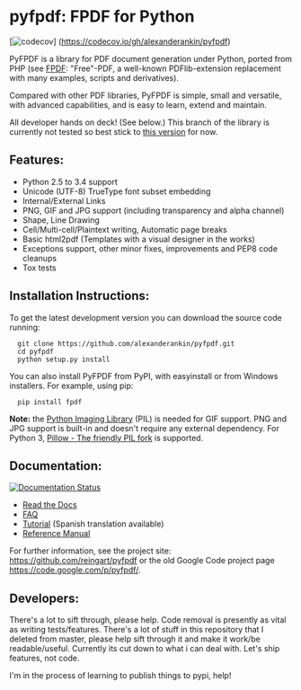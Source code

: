 pyfpdf: FPDF for Python
=======================

[![codecov](https://codecov.io/gh/alexanderankin/pyfpdf/branch/master/graph/badge.svg)]
(https://codecov.io/gh/alexanderankin/pyfpdf)

PyFPDF is a library for PDF document generation under Python, ported from PHP
(see [FPDF][1]: "Free"-PDF, a well-known PDFlib-extension replacement with many
examples, scripts and derivatives).

Compared with other PDF libraries, PyFPDF is simple, small and versatile, with
advanced capabilities, and is easy to learn, extend and maintain.

  [1]: http://www.fpdf.org/

All developer hands on deck! (See below.) This branch of the library is
currently not tested so best stick to
[this version](https://github.com/reingart/pyfpdf) for now.

Features:
---------

 * Python 2.5 to 3.4 support
 * Unicode (UTF-8) TrueType font subset embedding
 * Internal/External Links
 * PNG, GIF and JPG support (including transparency and alpha channel)
 * Shape, Line Drawing
 * Cell/Multi-cell/Plaintext writing, Automatic page breaks
 * Basic html2pdf (Templates with a visual designer in the works)
 * Exceptions support, other minor fixes, improvements and PEP8 code cleanups
 * Tox tests
 
Installation Instructions:
--------------------------

To get the latest development version you can download the source code running:

```
  git clone https://github.com/alexanderankin/pyfpdf.git
  cd pyfpdf
  python setup.py install
```

You can also install PyFPDF from PyPI, with easyinstall or from Windows 
installers. For example, using pip:
```
  pip install fpdf
```

**Note:** the [Python Imaging Library](http://www.pythonware.com/products/pil/)
(PIL) is needed for GIF support. PNG and JPG support is built-in and doesn't 
require any external dependency. For Python 3, 
[Pillow - The friendly PIL fork](https://github.com/python-pillow/Pillow) is 
supported.

Documentation:
--------------
[![Documentation Status](https://readthedocs.org/projects/pyfpdf/badge/?version=latest)](http://pyfpdf.rtfd.org)

 * [Read the Docs](http://pyfpdf.readthedocs.org/en/latest/)
 * [FAQ](docs/FAQ.md)
 * [Tutorial](docs/Tutorial.md) (Spanish translation available)
 * [Reference Manual](docs/ReferenceManual.md)

For further information, see the project site:
https://github.com/reingart/pyfpdf or the old Google Code project page
https://code.google.com/p/pyfpdf/.

Developers:
-----------

There's a lot to sift through, please help. Code removal is presently as vital
as writing tests/features. There's a lot of stuff in this repository that I
deleted from master, please help sift through it and make it work/be 
readable/useful. Currently its cut down to what i can deal with. Let's ship
features, not code.

I'm in the process of learning to publish things to pypi, help!
